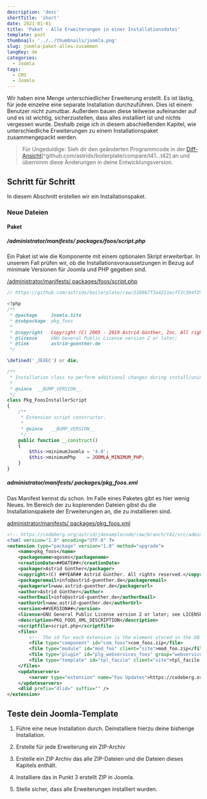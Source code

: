 ```yaml
---
description: 'desc'
shortTitle: 'short'
date: 2021-01-01
title: 'Paket - Alle Erweiterungen in einer Installationsdatei'
template: post
thumbnail: '../../thumbnails/joomla.png'
slug: joomla-paket-alles-zusammen
langKey: de
categories:
  - Joomla
tags:
  - CMS
  - Joomla
---
```


Wir haben eine Menge unterschiedlicher Erweiterung erstellt. Es ist lästig, für jede einzelne eine separate Installation durchzuführen. Dies ist einem Benutzer nicht zumutbar. Außerdem bauen diese teilweise aufeinander auf und es ist wichtig, sicherzustellen, dass alles installiert ist und nichts vergessen wurde. Deshalb zeige ich in diesem abschießenden Kapitel, wie unterschiedliche Erweiterungen zu einem Installationspaket zusammengepackt werden.<!-- \index{Paket} -->

> Für Ungeduldige: Sieh dir den geänderten Programmcode in der [Diff-Ansicht](https://codeberg.org/astrid/j4examplecode/compare/t41...t42)[^github.com/astridx/boilerplate/compare/t41...t42] an und übernimm diese Änderungen in deine Entwicklungsversion.

## Schritt für Schritt

In diesem Abschnitt erstellen wir ein Installationspaket.

### Neue Dateien

#### Paket

##### /administrator/manifests/ packages/foos/script.php

Ein Paket ist wie die Komponente mit einem optionalen Skript erweiterbar. In unserem Fall prüfen wir, ob die Installationsvoraussetzungen in Bezug auf minimale Versionen für Joomla und PHP gegeben sind.

[/administrator/manifests/ packages/foos/script.php](https://github.com/astridx/boilerplate/blob/210867f3a4211ecff2c364f292bc4250cd75bc71/src/administrator/manifests/packages/foos/script.php)

```php
// https://github.com/astridx/boilerplate/raw/210867f3a4211ecff2c364f292bc4250cd75bc71/src/administrator/manifests/packages/foos/script.php

<?php
/**
 * @package     Joomla.Site
 * @subpackage  pkg_foos
 *
 * @copyright   Copyright (C) 2005 - 2019 Astrid Günther, Inc. All rights reserved.
 * @license     GNU General Public License version 2 or later;
 * @link        astrid-guenther.de
 */

\defined('_JEXEC') or die;

/**
 * Installation class to perform additional changes during install/uninstall/update
 *
 * @since  __BUMP_VERSION__
 */
class Pkg_FoosInstallerScript
{
	/**
	 * Extension script constructor.
	 *
	 * @since   __BUMP_VERSION__
	 */
	public function __construct()
	{
		$this->minimumJoomla = '4.0';
		$this->minimumPhp    = JOOMLA_MINIMUM_PHP;
	}
}

```

##### administrator/manifests/ packages/pkg_foos.xml

Das Manifest kennst du schon. Im Falle eines Paketes gibt es hier wenig Neues. Im Bereich der zu kopierenden Dateien gibst du die Installationspakete der Erweiterungen an, die zu installieren sind.

[administrator/manifests/ packages/pkg_foos.xml](https://github.com/astridx/boilerplate/blob/t42/src/administrator/manifests/packages/pkg_foos.xml)

```XML
<!-- https://codeberg.org/astrid/j4examplecode/raw/branch/t42/src/administrator/manifests/packages/pkg_foos.xml -->
<?xml version="1.0" encoding="UTF-8" ?>
<extension type="package" version="1.0" method="upgrade">
	<name>pkg_foos</name>
	<packagename>agosms</packagename>
	<creationDate>##DATE##</creationDate>
	<packager>Astrid Günther</packager>
	<copyright>(C) ##YEAR## Astrid Günther. All rights reserved.</copyright>
	<packageremail>info@astrid-guenther.de</packageremail>
	<packagerurl>www.astrid-guenther.de</packagerurl>
	<author>Astrid Günther</author>
	<authorEmail>info@astrid-guenther.de</authorEmail>
	<authorUrl>www.astrid-guenther.de</authorUrl>
	<version>##VERSION##</version>
	<license>GNU General Public License version 2 or later; see LICENSE.txt</license>
	<description>PKG_FOOS_XML_DESCRIPTION</description>
	<scriptfile>script.php</scriptfile>
	<files>
		<!-- The id for each extension is the element stored in the DB -->
		<file type="component" id="com_foos">com_foos.zip</file>
		<file type="module" id="mod_foo" client="site">mod_foo.zip</file>
		<file type="plugin" id="plg_webservices_foos" group="webservices">plg_webservices_foos.zip</file>
		<file type="template" id="tpl_facile" client="site">tpl_facile.zip</file>
	</files>
	<updateservers>
		<server type="extension" name="Foo Updates">https://codeberg.org/astrid/j4examplecode/raw/branch/tutorial/foo_update.xml</server>
	</updateservers>
	<dlid prefix="dlid=" suffix="" />
</extension>
```

## Teste dein Joomla-Template

1. Führe eine neue Installation durch. Deinstalliere hierzu deine bisherige Installation.

2. Erstelle für jede Erweiterung ein ZIP-Archiv

3. Erstelle ein ZIP Archiv das alle ZIP-Dateien und die Dateien dieses Kapitels enthält.

4. Installiere das in Punkt 3 erstellt ZIP in Joomla.

5. Stelle sicher, dass alle Erweiterungen installiert wurden.

<img src="https://vg08.met.vgwort.de/na/66914574f5524d9e842fa1d6a75517f5" width="1" height="1" alt="">
